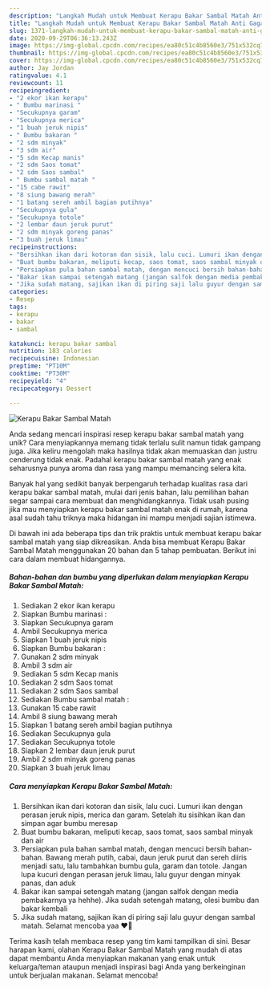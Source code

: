 ```yaml
---
description: "Langkah Mudah untuk Membuat Kerapu Bakar Sambal Matah Anti Gagal"
title: "Langkah Mudah untuk Membuat Kerapu Bakar Sambal Matah Anti Gagal"
slug: 1371-langkah-mudah-untuk-membuat-kerapu-bakar-sambal-matah-anti-gagal
date: 2020-09-29T06:36:13.243Z
image: https://img-global.cpcdn.com/recipes/ea80c51c4b8560e3/751x532cq70/kerapu-bakar-sambal-matah-foto-resep-utama.jpg
thumbnail: https://img-global.cpcdn.com/recipes/ea80c51c4b8560e3/751x532cq70/kerapu-bakar-sambal-matah-foto-resep-utama.jpg
cover: https://img-global.cpcdn.com/recipes/ea80c51c4b8560e3/751x532cq70/kerapu-bakar-sambal-matah-foto-resep-utama.jpg
author: Jay Jordan
ratingvalue: 4.1
reviewcount: 11
recipeingredient:
- "2 ekor ikan kerapu"
- " Bumbu marinasi "
- "Secukupnya garam"
- "Secukupnya merica"
- "1 buah jeruk nipis"
- " Bumbu bakaran "
- "2 sdm minyak"
- "3 sdm air"
- "5 sdm Kecap manis"
- "2 sdm Saos tomat"
- "2 sdm Saos sambal"
- " Bumbu sambal matah "
- "15 cabe rawit"
- "8 siung bawang merah"
- "1 batang sereh ambil bagian putihnya"
- "Secukupnya gula"
- "Secukupnya totole"
- "2 lembar daun jeruk purut"
- "2 sdm minyak goreng panas"
- "3 buah jeruk limau"
recipeinstructions:
- "Bersihkan ikan dari kotoran dan sisik, lalu cuci. Lumuri ikan dengan perasan jeruk nipis, merica dan garam. Setelah itu sisihkan ikan dan simpan agar bumbu meresap"
- "Buat bumbu bakaran, meliputi kecap, saos tomat, saos sambal minyak dan air"
- "Persiapkan pula bahan sambal matah, dengan mencuci bersih bahan-bahan. Bawang merah putih, cabai, daun jeruk purut dan sereh diiris menjadi satu, lalu tambahkan bumbu gula, garam dan totole. Jangan lupa kucuri dengan perasan jeruk limau, lalu guyur dengan minyak panas, dan aduk"
- "Bakar ikan sampai setengah matang (jangan salfok dengan media pembakarnya ya hehhe). Jika sudah setengah matang, olesi bumbu dan bakar kembali"
- "Jika sudah matang, sajikan ikan di piring saji lalu guyur dengan sambal matah. Selamat mencoba yaa ♥️🥰"
categories:
- Resep
tags:
- kerapu
- bakar
- sambal

katakunci: kerapu bakar sambal 
nutrition: 183 calories
recipecuisine: Indonesian
preptime: "PT10M"
cooktime: "PT30M"
recipeyield: "4"
recipecategory: Dessert

---
```



![Kerapu Bakar Sambal Matah](https://img-global.cpcdn.com/recipes/ea80c51c4b8560e3/751x532cq70/kerapu-bakar-sambal-matah-foto-resep-utama.jpg)

Anda sedang mencari inspirasi resep kerapu bakar sambal matah yang unik? Cara menyiapkannya memang tidak terlalu sulit namun tidak gampang juga. Jika keliru mengolah maka hasilnya tidak akan memuaskan dan justru cenderung tidak enak. Padahal kerapu bakar sambal matah yang enak seharusnya punya aroma dan rasa yang mampu memancing selera kita.



Banyak hal yang sedikit banyak berpengaruh terhadap kualitas rasa dari kerapu bakar sambal matah, mulai dari jenis bahan, lalu pemilihan bahan segar sampai cara membuat dan menghidangkannya. Tidak usah pusing jika mau menyiapkan kerapu bakar sambal matah enak di rumah, karena asal sudah tahu triknya maka hidangan ini mampu menjadi sajian istimewa.


Di bawah ini ada beberapa tips dan trik praktis untuk membuat kerapu bakar sambal matah yang siap dikreasikan. Anda bisa membuat Kerapu Bakar Sambal Matah menggunakan 20 bahan dan 5 tahap pembuatan. Berikut ini cara dalam membuat hidangannya.

<!--inarticleads1-->

##### Bahan-bahan dan bumbu yang diperlukan dalam menyiapkan Kerapu Bakar Sambal Matah:

1. Sediakan 2 ekor ikan kerapu
1. Siapkan  Bumbu marinasi :
1. Siapkan Secukupnya garam
1. Ambil Secukupnya merica
1. Siapkan 1 buah jeruk nipis
1. Siapkan  Bumbu bakaran :
1. Gunakan 2 sdm minyak
1. Ambil 3 sdm air
1. Sediakan 5 sdm Kecap manis
1. Sediakan 2 sdm Saos tomat
1. Sediakan 2 sdm Saos sambal
1. Sediakan  Bumbu sambal matah :
1. Gunakan 15 cabe rawit
1. Ambil 8 siung bawang merah
1. Siapkan 1 batang sereh ambil bagian putihnya
1. Sediakan Secukupnya gula
1. Sediakan Secukupnya totole
1. Siapkan 2 lembar daun jeruk purut
1. Ambil 2 sdm minyak goreng panas
1. Siapkan 3 buah jeruk limau




<!--inarticleads2-->

##### Cara menyiapkan Kerapu Bakar Sambal Matah:

1. Bersihkan ikan dari kotoran dan sisik, lalu cuci. Lumuri ikan dengan perasan jeruk nipis, merica dan garam. Setelah itu sisihkan ikan dan simpan agar bumbu meresap
1. Buat bumbu bakaran, meliputi kecap, saos tomat, saos sambal minyak dan air
1. Persiapkan pula bahan sambal matah, dengan mencuci bersih bahan-bahan. Bawang merah putih, cabai, daun jeruk purut dan sereh diiris menjadi satu, lalu tambahkan bumbu gula, garam dan totole. Jangan lupa kucuri dengan perasan jeruk limau, lalu guyur dengan minyak panas, dan aduk
1. Bakar ikan sampai setengah matang (jangan salfok dengan media pembakarnya ya hehhe). Jika sudah setengah matang, olesi bumbu dan bakar kembali
1. Jika sudah matang, sajikan ikan di piring saji lalu guyur dengan sambal matah. Selamat mencoba yaa ♥️🥰




Terima kasih telah membaca resep yang tim kami tampilkan di sini. Besar harapan kami, olahan Kerapu Bakar Sambal Matah yang mudah di atas dapat membantu Anda menyiapkan makanan yang enak untuk keluarga/teman ataupun menjadi inspirasi bagi Anda yang berkeinginan untuk berjualan makanan. Selamat mencoba!
